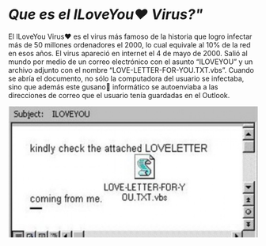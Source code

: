 # _**Que es el ILoveYou❤️ Virus?"**_

El ILoveYou Virus❤️ es el virus más famoso de la historia que logro infectar más de 50 millones ordenadores el 2000, lo cual equivale al 10% de la red en esos años. El virus apareció en internet el 4 de mayo de 2000. Salió al mundo por medio de un correo electrónico con el asunto “ILOVEYOU” y un archivo adjunto con el nombre “LOVE-LETTER-FOR-YOU.TXT.vbs”. Cuando se abría el documento, no sólo la computadora del usuario se infectaba, sino que además este gusano🐛 informático se autoenviaba a las direcciones de correo que el usuario tenía guardadas en el Outlook.

![iloveyou](iloveyou.jpg)


